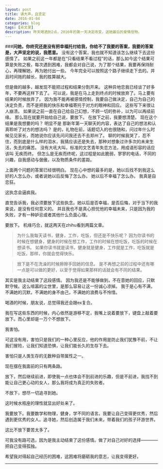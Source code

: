 ```yaml
---
layout: post
title: 请大声，且坚定
date: 2016-01-04
categories: blog
tags: [异文录]
description: 昨天喝酒到2点，2016年的第一天决定改变，送她最后的爱情信物。
---
```


###**问她，你终究还是没有把幸福托付给我，你给不了我要的答案，我要的答案是，大声坚定的说，我愿意。**
没有这个答案，我也就不知道该怎么继续下去这份感情了。 
如果之前这一年都是在“只看结果不看过程”的话，那么如今这个结果可算是失败之极，每次遇到困难，我都会对自己说，为了那个结果，我要再保持耐心，再理解她，再为她付出一些。 今年完全可以按照这个路子继续走下去的。并且时间拖的越长，我的胜算越大。 

但是做的越多，越发现不能把过程和结果分割开来。 这种异地恋我已经谈了好多年，不要再这样下去了。 
可以说，我是在马上走到终点的时候放弃了。马上要有结果的时候放弃了。 
因为我不能再被感情控制，我要自己做决定，自己为自己的决定负责，而不是把我的快乐和幸福寄托于对方的眼神和回应。 这些写下来很让人崩溃。 
如果说之前一直在自己给自己幻想，不顾一切的弥补，以为可以再续前缘。 那么现在就要开始给自己说，要放下。 在放下之前，我要想清楚。 
现在这个结果是我想要的吗？ 明显不是 那新年第一天聊天的内容，表达了自己的想法和认真聆听了对方的想法吗？ 
是的，礼物在前，话题切入的也很随和，问过年什么时候见见家长，而她说你应该先问问我还去不去郑州了。 
聊的时候我哭了，忍不住，而到底是什么样的泪水，我猜应该还是失去，那种对想象过许多次的未来生活，失去的痛苦。 
没有大吼大叫，标准的文艺青年失恋方法，用成语形容的话应该叫 无疾而终。 
但怎么是无疾而终呢，这过程是如此脆弱，寥寥的电话，不同的兴趣，自我感动与倨傲，以及物质条件的差距。

上面两个问题的答案已经很明白。 现在心中想的最多的是，她以后找不到我这么好的人怎么办，或者说她以后反悔了怎么办。 她以后不幸福了怎么办。 我真是自恋狂。

这执念会逼疯我。

直觉告诉我，我必须要放下这些执念。她以后是否幸福，是否后悔，对于当下的我来说，是没有任何意义的。 并且我也不是真心担忧他的幸福未来，只是因为我的失败，才有一种妒忌或者其他什么负面心理。

要放下。 机缘巧合，就这两天在zhihu看到两篇文章。

>为什么我每天读书，健身，工作，吃饭，但还是不快乐呢？ 因为你读书的时候在想健身，健身的时候在想工作，工作的时候在想吃饭，吃饭的时候在想读书。 如果你读书就是读书，健身就是健身，工作就是工作，吃饭就是吃饭，那样，你就会觉得快乐。

>放下是不在洗澡的时候擦擦手回她的信息。 是不再想之前的过程中还有哪一点是可以做的更好，以至于觉得如果那样的话就会有不同的结果。

其实是我主动结束了这段感情。 因为我还是不能够做到，不在意她的回应，只默默守候。这么喧嚣的尘世里，是那么容易让这一份诚心凉掉。 我于是心有不满，不满她的沉默，不满她的身不由己，不满她的浪费与不怜惜。

喝酒的时候，朋友说，总觉得我还会跟ex复合。

我在写这些东西的时候，内心依然是游移不定，我嘴上说着要放下，键盘上敲着要放下。而心里却是一万个不想放下。

我害怕。

可这没有用，害怕只是我们的一种心里反应，他的作用是防止我们犹豫不前，不让我们冒险，让我们知道恐惧，让我们能长久的生存下去。

害怕只是人类生存的无数种自带属性之一。

现在摆在我面前的只有两条路。

放下，然后继续前进，即使我一点也体会不到前进的乐趣，但是不前进，我找不到能让自己更心动的女人，那么我将成为真正的失败者。

不放下，想尽一切追寻到她。

这时候水瓶座的理性就显出好处来了。

我要放下。我要数学和物理，健身，学不同的语言。我要让自己变得更优秀，然后遇到更优秀的女人。追寻她，然后创造属于我们未来，带着我们的孩子环游世界。

这比不放下要苦太多了。

可我没有路可选，因为是我主动结束了这份感情。做了对自己对好的选择————把自己变得孤独。

希望我对得起自己经历的困难，这困难将磨砺我的意志，让我变得更好。

----


